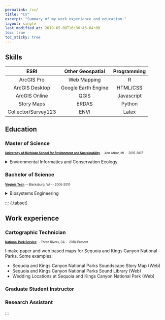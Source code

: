 ```yaml
---
permalink: /cv/
title: "CV"
excerpt: "Summary of my work experience and education."
layout: single
last_modified_at: 2019-09-08T16:06:43-04:00
toc: true
toc_sticky: true
---
```


## Skills

| ESRI                | Other Geospatial    | Programming |
| :-----------------: | :-----------------: | :---------: |
| ArcGIS Pro          | Web Mapping         | R           |
| ArcGIS Desktop      | Google Earth Engine | HTML/CSS    |
| ArcGIS Online       | QGIS                | Javascript  |
| Story Maps          | ERDAS               | Python      |
| Collector/Survey123 | ENVI                | Latex       | 

## Education 

### Master of Science
<sub><sup>[**University of Michigan School for Environment and Sustainability**](https://seas.umich.edu) -- <i class="fa fa-map-marker"></i> Ann Arbor, MI -- <i class="fa fa-calendar" aria-hidden="true"></i> 2015-2017 </sup></sub>
<details>
  <summary>Environmental Informatics and Conservation Ecology</summary>
  
Students in environmental informatics learn to develop and use spatially explicit analytical and computer-based methods to assess and protect the Earth’s natural resources.  Students in conservation ecology learn the fundamental concepts and tehcniques necessary for the study of ecosystems, in order to reverse environmental damages.
</details>


### Bachelor of Science
<sub><sup>[**Virginia Tech**](https://www.bse.vt.edu) -- <i class="fa fa-map-marker"></i> Blacksburg, VA -- <i class="fa fa-calendar" aria-hidden="true"></i> 2006-2010 </sup></sub>
<details>
  <summary>Biosystems Engineering</summary>
  
Students in biosystems engineering learn principles of biology, chemistry, physics, and engineering and how to apply them to environmental problems.
</details>

::: {.tabset}
## Work experience

### Cartographic Technician
<sub><sup>[**National Park Service**](https://www.nps.gov/seki) -- <i class="fa fa-map-marker"></i> Three Rivers, CA -- <i class="fa fa-calendar" aria-hidden="true"></i> 2018-Present</sup></sub>

I make paper and web based maps for Sequoia and Kings Canyon National Parks.  Some examples:
  * Sequoia and Kings Canyon National Parks Soundscape Story Map (Web)
  * Sequoia and Kings Canyon National Parks Sound Library (Web)
  * Wedding Locations at Sequoia and Kings Canyon National Park (Web)

### Graduate Student Instructor

### Research Assistant
:::
